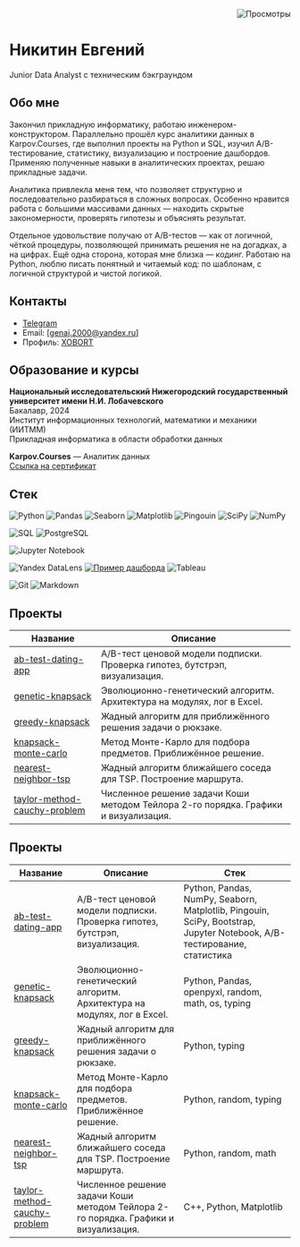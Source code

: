 <p align="right">
  <img src="https://komarev.com/ghpvc/?username=XOBORT&color=blue" alt="Просмотры">
</p>

# Никитин Евгений
Junior Data Analyst с техническим бэкграундом

## Обо мне

Закончил прикладную информатику, работаю инженером-конструктором. Параллельно прошёл курс аналитики данных в Karpov.Courses, где выполнил проекты на Python и SQL, изучил A/B-тестирование, статистику, визуализацию и построение дашбордов. Применяю полученные навыки в аналитических проектах, решаю прикладные задачи.

Аналитика привлекла меня тем, что позволяет структурно и последовательно разбираться в сложных вопросах. Особенно нравится работа с большими массивами данных — находить скрытые закономерности, проверять гипотезы и объяснять результат.

Отдельное удовольствие получаю от A/B-тестов — как от логичной, чёткой процедуры, позволяющей принимать решения не на догадках, а на цифрах. Ещё одна сторона, которая мне близка — кодинг. Работаю на Python, люблю писать понятный и читаемый код: по шаблонам, с логичной структурой и чистой логикой.

## Контакты

- [Telegram](https://t.me/Xobortz)
- Email: [genaj.2000@yandex.ru]  
- Профиль: [XOBORT](https://github.com/XOBORT)

## Образование и курсы

**Национальный исследовательский Нижегородский государственный университет имени Н.И. Лобачевского**  
Бакалавр, 2024  
Институт информационных технологий, математики и механики (ИИТММ)  
Прикладная информатика в области обработки данных

**Karpov.Courses** — Аналитик данных  
[Ссылка на сертификат](https://lab.karpov.courses/certificate/3ec9c957-1d41-4d86-9023-e175b43025e8/)

## Стек

![Python](https://img.shields.io/badge/-Python-3776AB?style=flat&logo=python&logoColor=white)
![Pandas](https://img.shields.io/badge/-Pandas-150458?style=flat&logo=pandas&logoColor=white)
![Seaborn](https://img.shields.io/badge/-Seaborn-4B8BBE?style=flat&logo=python&logoColor=white)
![Matplotlib](https://img.shields.io/badge/-Matplotlib-007ACC?style=flat&logo=python&logoColor=white)
![Pingouin](https://img.shields.io/badge/-Pingouin-3B77AA?style=flat&logo=python&logoColor=white)
![SciPy](https://img.shields.io/badge/-SciPy-8CAAE6?style=flat&logo=scipy&logoColor=white)
![NumPy](https://img.shields.io/badge/-NumPy-013243?style=flat&logo=numpy&logoColor=white)

![SQL](https://img.shields.io/badge/-SQL-4479A1?style=flat&logo=sqlite&logoColor=white)
![PostgreSQL](https://img.shields.io/badge/-PostgreSQL-336791?style=flat&logo=postgresql&logoColor=white)

![Jupyter Notebook](https://img.shields.io/badge/-Jupyter-F37626?style=flat&logo=jupyter&logoColor=white)

![Yandex DataLens](https://img.shields.io/badge/-DataLens-FFCC00?style=flat&logo=yandex&logoColor=black)
[![Пример дашборда](https://img.shields.io/badge/-Пример_дашборда-FFCC00?style=flat&logo=yandex&logoColor=black)](https://datalens.yandex.cloud/hn7lu0ag9ija3)
![Tableau](https://img.shields.io/badge/-Tableau-E97627?style=flat&logo=tableau&logoColor=white)

![Git](https://img.shields.io/badge/-Git-F05032?style=flat&logo=git&logoColor=white)
![Markdown](https://img.shields.io/badge/-Markdown-000000?style=flat&logo=markdown&logoColor=white)

## Проекты

| Название | Описание |
|----------|----------|
| [ab-test-dating-app](https://github.com/XOBORT/ab-test-dating-app) | A/B-тест ценовой модели подписки. Проверка гипотез, бутстрэп, визуализация. |
| [genetic-knapsack](https://github.com/XOBORT/genetic-knapsack) | Эволюционно-генетический алгоритм. Архитектура на модулях, лог в Excel. |
| [greedy-knapsack](https://github.com/XOBORT/greedy-knapsack) | Жадный алгоритм для приближённого решения задачи о рюкзаке. |
| [knapsack-monte-carlo](https://github.com/XOBORT/knapsack-monte-carlo) | Метод Монте-Карло для подбора предметов. Приближённое решение. |
| [nearest-neighbor-tsp](https://github.com/XOBORT/nearest-neighbor-tsp) | Жадный алгоритм ближайшего соседа для TSP. Построение маршрута. |
| [taylor-method-cauchy-problem](https://github.com/XOBORT/taylor-method-cauchy-problem) | Численное решение задачи Коши методом Тейлора 2-го порядка. Графики и визуализация. |

## Проекты

| Название | Описание | Стек |
|----------|----------|------|
| [ab-test-dating-app](https://github.com/XOBORT/ab-test-dating-app) | A/B-тест ценовой модели подписки. Проверка гипотез, бутстрэп, визуализация. | Python, Pandas, NumPy, Seaborn, Matplotlib, Pingouin, SciPy, Bootstrap, Jupyter Notebook, A/B-тестирование, статистика |
| [genetic-knapsack](https://github.com/XOBORT/genetic-knapsack) | Эволюционно-генетический алгоритм. Архитектура на модулях, лог в Excel. | Python, Pandas, openpyxl, random, math, os, typing |
| [greedy-knapsack](https://github.com/XOBORT/greedy-knapsack) | Жадный алгоритм для приближённого решения задачи о рюкзаке. | Python, typing |
| [knapsack-monte-carlo](https://github.com/XOBORT/knapsack-monte-carlo) | Метод Монте-Карло для подбора предметов. Приближённое решение. | Python, random, typing |
| [nearest-neighbor-tsp](https://github.com/XOBORT/nearest-neighbor-tsp) | Жадный алгоритм ближайшего соседа для TSP. Построение маршрута. | Python, random, math |
| [taylor-method-cauchy-problem](https://github.com/XOBORT/taylor-method-cauchy-problem) | Численное решение задачи Коши методом Тейлора 2-го порядка. Графики и визуализация. | C++, Python, Matplotlib |
